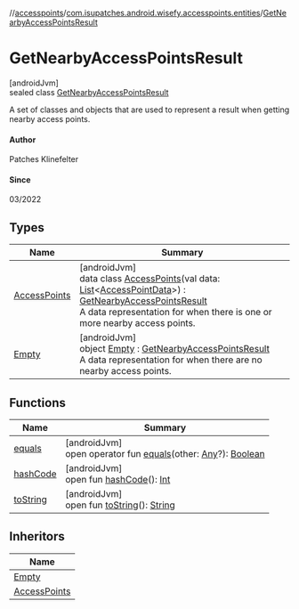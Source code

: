 //[accesspoints](../../../index.md)/[com.isupatches.android.wisefy.accesspoints.entities](../index.md)/[GetNearbyAccessPointsResult](index.md)

# GetNearbyAccessPointsResult

[androidJvm]\
sealed class [GetNearbyAccessPointsResult](index.md)

A set of classes and objects that are used to represent a result when getting nearby access points.

#### Author

Patches Klinefelter

#### Since

03/2022

## Types

| Name | Summary |
|---|---|
| [AccessPoints](-access-points/index.md) | [androidJvm]<br>data class [AccessPoints](-access-points/index.md)(val data: [List](https://kotlinlang.org/api/latest/jvm/stdlib/kotlin.collections/-list/index.html)&lt;[AccessPointData](../-access-point-data/index.md)&gt;) : [GetNearbyAccessPointsResult](index.md)<br>A data representation for when there is one or more nearby access points. |
| [Empty](-empty/index.md) | [androidJvm]<br>object [Empty](-empty/index.md) : [GetNearbyAccessPointsResult](index.md)<br>A data representation for when there are no nearby access points. |

## Functions

| Name | Summary |
|---|---|
| [equals](../-search-for-single-s-s-i-d-request/-b-s-s-i-d/index.md#585090901%2FFunctions%2F974708819) | [androidJvm]<br>open operator fun [equals](../-search-for-single-s-s-i-d-request/-b-s-s-i-d/index.md#585090901%2FFunctions%2F974708819)(other: [Any](https://kotlinlang.org/api/latest/jvm/stdlib/kotlin/-any/index.html)?): [Boolean](https://kotlinlang.org/api/latest/jvm/stdlib/kotlin/-boolean/index.html) |
| [hashCode](../-search-for-single-s-s-i-d-request/-b-s-s-i-d/index.md#1794629105%2FFunctions%2F974708819) | [androidJvm]<br>open fun [hashCode](../-search-for-single-s-s-i-d-request/-b-s-s-i-d/index.md#1794629105%2FFunctions%2F974708819)(): [Int](https://kotlinlang.org/api/latest/jvm/stdlib/kotlin/-int/index.html) |
| [toString](../-search-for-single-s-s-i-d-request/-b-s-s-i-d/index.md#1616463040%2FFunctions%2F974708819) | [androidJvm]<br>open fun [toString](../-search-for-single-s-s-i-d-request/-b-s-s-i-d/index.md#1616463040%2FFunctions%2F974708819)(): [String](https://kotlinlang.org/api/latest/jvm/stdlib/kotlin/-string/index.html) |

## Inheritors

| Name |
|---|
| [Empty](-empty/index.md) |
| [AccessPoints](-access-points/index.md) |
